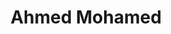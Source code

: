 ---
title: Ahmed Mohamed
layout: fellow
university: University of Toronto
programming-languages: Javascript, Python, C/C++
description: xxxx
interests: Music, Basketball, Fashion
img: ahmed.jpg
---